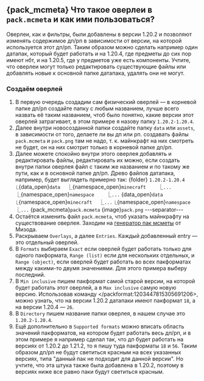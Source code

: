 ## {pack_mcmeta} Что такое оверлеи в `pack.mcmeta` и как ими пользоваться?
Оверлеи, как и фильтры, были добавлены в версии 1.20.2 и позволяют изменять содержимое дп/рп в зависимости от версии, на которой используется этот дп/рп. Таким образом можно сделать например один датапак, который будет работать и на 1.20.4, где предметы до сих пор имеют нбт, и на 1.20.5, где у предметов уже есть компоненты. Учтите, что оверлеи могут только редактировать существующие файлы или добавлять новые к основной папке датапака, удалять они не могут.

### Создаём оверлей
1. В первую очередь создадим сам физический оверлей — в корневой папке дп/рп создайте папку с любым названием, лучше всего назвать её таким названием, чтоб было понятно, какие версии этот оверлей затрагивает, в этом примере я назову папку `1.20.2-1.20.4`.
2. Далее внутри новосозданной папки создайте папку `data` или `assets`, в зависимости от того, делаете ли вы дп или рп. создавать файлы `pack.mcmeta` и `pack.png` там не надо, т. к. майнкрафт на них смотреть не будет, он на них смотрит только в корневой папке дп/рп.
3. Далее можете спокойно внутри этого оверлея добавлять и редактировать файлы, редактировать их можно, если создать внутри папки оверлея файл с таким же названием и по такому же пути, как и в основной папке дп/рп.
Древо файлов датапака, например, будет выглядеть примерно так:
{folder} `1.20.2-1.20.4`
⎿{data_open}`data`
　⎿{namespace_open}`minecraft`
　　⎿`...`
　⎿{namespace_open}`namespace`
　　⎿`...`
{data_open}`data`
⎿{namespace_open}`minecraft`
　⎿`...`
⎿{namespace_open}`namespace`
　⎿`...`
{pack_mcmeta}`pack.mcmeta`
{image}`pack.png`
---separator---
4. Остаётся изменить файл `pack.mcmeta`, чтоб указать майнкрафту на существование оверлея. Заходим на [генератор пак мсметы](https://misode.github.io/pack-mcmeta/) от Мизода.
5. Раскрываем `Overlays`, а далее `Entries`. Каждый добавленный entry — это отдельный оверлей.
6. В `Formats` выбираем `Exact` если оверлей будет работать только для одного пакформата, `Range (list)` если для нескольких отдельных, и `Range (object)`, если оверлей будет работать во всех пакформатах между какими-то двумя значениями. Для этого примера выберу последний.
7. В `Min inclusive` пишем пакформат самой старой версии, на которой будет работать этот оверлей, а в `Max inclusive` самую новую версию. Использовав команду </packformat:1203447815305691206>, можно узнать, что на версии 1.20.2 датапаки имеют пакформат `18`, а на версии 1.20.4 — `26`.
8. В `Directory` пишем название папки оверлея, в нашем случае это `1.20.2-1.20.4`.
9. Ещё дополнительно в `Supported formats` можно вписать область значений пакформатов, на котором будет работать весь дп/рп, и в этом примере я например сделал так, что дп будет работать на версиях от 1.20.2 до 1.21.2, то я пишу туда пакформаты `18` и `56`. Таким образом дп/рп не будут светиться красным на всех указанных версиях, типа "данный пак не подходит для данной версии". Но учтите, что эта штука также была добавлена в 1.20.2, поэтому в версиях ниже все равно паки будут светиться красным.
